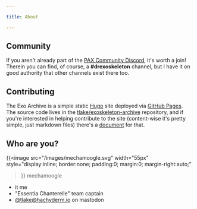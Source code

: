 ```yaml
---

title: About

---
```


## Community

If you aren't already part of the [PAX Community Discord](https://discord.gg/pax), it's worth a join! Therein you can find, of course, a **#drexoskeleton** channel, but I have it on good authority that other channels exist there too.

## Contributing

The Exo Archive is a simple static [Hugo](https://gohugo.io/) site deployed via [GitHub Pages](https://pages.github.com/).
The source code lives in the [tlake/exoskeleton-archive](https://github.com/tlake/exoskeleton-archive/) repository, and if you're interested in helping contribute to the site (content-wise it's pretty simple, just markdown files) there's a [document](https://github.com/tlake/exoskeleton-archive/blob/main/CONTRIBUTING.md) for that.

## Who are you?

{{<image
  src="/images/mechamoogle.svg"
  width="55px"
  style="display:inline; border:none; padding:0; margin:0; margin-right:auto;"
>}} mechamoogle
- it me
- "Essentia Chanterelle" team captain
- [@tlake@hachyderm.io](https://hachyderm.io/@tlake) on mastodon

